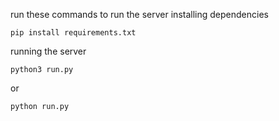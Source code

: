 run these commands to run the server
installing dependencies
```
pip install requirements.txt
```

running the server
```
python3 run.py
```
or
```
python run.py
```
